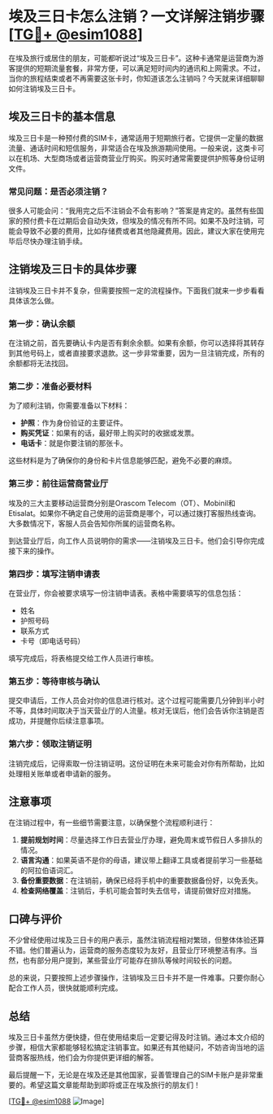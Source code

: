 # 埃及三日卡怎么注销？一文详解注销步骤[[TG💪+ @esim1088](https://t.me/s/esim1088)]

在埃及旅行或居住的朋友，可能都听说过“埃及三日卡”。这种卡通常是运营商为游客提供的短期流量套餐，非常方便，可以满足短时间内的通讯和上网需求。不过，当你的旅程结束或者不再需要这张卡时，你知道该怎么注销吗？今天就来详细聊聊如何注销埃及三日卡。

## 埃及三日卡的基本信息

埃及三日卡是一种预付费的SIM卡，通常适用于短期旅行者。它提供一定量的数据流量、通话时间和短信服务，非常适合在埃及旅游期间使用。一般来说，这类卡可以在机场、大型商场或者运营商营业厅购买。购买时通常需要提供护照等身份证明文件。

### 常见问题：是否必须注销？

很多人可能会问：“我用完之后不注销会不会有影响？”答案是肯定的。虽然有些国家的预付费卡在过期后会自动失效，但埃及的情况有所不同。如果不及时注销，可能会导致不必要的费用，比如存储费或者其他隐藏费用。因此，建议大家在使用完毕后尽快办理注销手续。

## 注销埃及三日卡的具体步骤

注销埃及三日卡并不复杂，但需要按照一定的流程操作。下面我们就来一步步看看具体该怎么做。

### 第一步：确认余额

在注销之前，首先要确认卡内是否有剩余余额。如果有余额，你可以选择将其转存到其他号码上，或者直接要求退款。这一步非常重要，因为一旦注销完成，所有的余额都将无法找回。

### 第二步：准备必要材料

为了顺利注销，你需要准备以下材料：

- **护照**：作为身份验证的主要证件。
- **购买凭证**：如果有的话，最好带上购买时的收据或发票。
- **电话卡**：就是你要注销的那张卡。

这些材料是为了确保你的身份和卡片信息能够匹配，避免不必要的麻烦。

### 第三步：前往运营商营业厅

埃及的三大主要移动运营商分别是Orascom Telecom（OT）、Mobinil和Etisalat。如果你不确定自己使用的运营商是哪个，可以通过拨打客服热线查询。大多数情况下，客服人员会告知你所属的运营商名称。

到达营业厅后，向工作人员说明你的需求——注销埃及三日卡。他们会引导你完成接下来的操作。

### 第四步：填写注销申请表

在营业厅，你会被要求填写一份注销申请表。表格中需要填写的信息包括：

- 姓名
- 护照号码
- 联系方式
- 卡号（即电话号码）

填写完成后，将表格提交给工作人员进行审核。

### 第五步：等待审核与确认

提交申请后，工作人员会对你的信息进行核对。这个过程可能需要几分钟到半小时不等，具体时间取决于当天营业厅的人流量。核对无误后，他们会告诉你注销是否成功，并提醒你后续注意事项。

### 第六步：领取注销证明

注销完成后，记得索取一份注销证明。这份证明在未来可能会对你有所帮助，比如处理相关账单或者申请新的服务。

## 注意事项

在注销过程中，有一些细节需要注意，以确保整个流程顺利进行：

1. **提前规划时间**：尽量选择工作日去营业厅办理，避免周末或节假日人多排队的情况。
2. **语言沟通**：如果英语不是你的母语，建议带上翻译工具或者提前学习一些基础的阿拉伯语词汇。
3. **备份重要数据**：在注销前，确保已经将手机中的重要数据备份好，以免丢失。
4. **检查网络覆盖**：注销后，手机可能会暂时失去信号，请提前做好应对措施。

## 口碑与评价

不少曾经使用过埃及三日卡的用户表示，虽然注销流程相对繁琐，但整体体验还算不错。他们普遍认为，运营商的服务态度较为友好，且营业厅环境整洁有序。当然，也有部分用户提到，某些营业厅可能存在排队等候时间较长的问题。

总的来说，只要按照上述步骤操作，注销埃及三日卡并不是一件难事。只要你耐心配合工作人员，很快就能顺利完成。

## 总结

埃及三日卡虽然方便快捷，但在使用结束后一定要记得及时注销。通过本文介绍的步骤，相信大家都能够轻松搞定注销事宜。如果还有其他疑问，不妨咨询当地的运营商客服热线，他们会为你提供更详细的解答。

最后提醒一下，无论是在埃及还是其他国家，妥善管理自己的SIM卡账户是非常重要的。希望这篇文章能帮助到即将或正在埃及旅行的朋友们！

[[TG💪+ @esim1088](https://t.me/s/esim1088) ![Image](https://i.postimg.cc/4NQfJmqS/Snipaste-2025-05-13-00-14-12.png)]